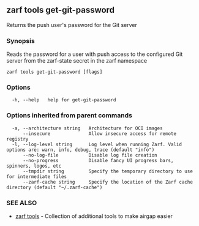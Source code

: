## zarf tools get-git-password

Returns the push user's password for the Git server

### Synopsis

Reads the password for a user with push access to the configured Git server from the zarf-state secret in the zarf namespace

```
zarf tools get-git-password [flags]
```

### Options

```
  -h, --help   help for get-git-password
```

### Options inherited from parent commands

```
  -a, --architecture string   Architecture for OCI images
      --insecure              Allow insecure access for remote registry
  -l, --log-level string      Log level when running Zarf. Valid options are: warn, info, debug, trace (default "info")
      --no-log-file           Disable log file creation
      --no-progress           Disable fancy UI progress bars, spinners, logos, etc
      --tmpdir string         Specify the temporary directory to use for intermediate files
      --zarf-cache string     Specify the location of the Zarf cache directory (default "~/.zarf-cache")
```

### SEE ALSO

* [zarf tools](zarf_tools.md)	 - Collection of additional tools to make airgap easier

